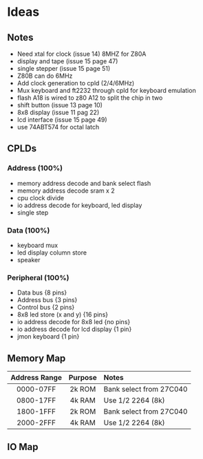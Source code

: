 # Ideas

## Notes
- Need xtal for clock (issue 14) 8MHZ for Z80A
- display and tape (issue 15 page 47)
- single stepper (issue 15 page 51)
- Z80B can do 6MHz
- Add clock generation to cpld (2/4/6MHz)
- Mux keyboard and ft2232 through cpld for keyboard emulation
- flash A18 is wired to z80 A12 to split the chip in two
- shift button (issue 13 page 10)
- 8x8 display (issue 11 pag 22)
- lcd interface (issue 15 page 49)
- use 74ABT574 for octal latch

## CPLDs
### Address (100%)
- memory address decode and bank select flash
- memory address decode sram x 2
- cpu clock divide
- io address decode for keyboard, led display
- single step

### Data (100%)
- keyboard mux
- led display column store
- speaker

### Peripheral (100%)
- Data bus {8 pins}
- Address bus {3 pins}
- Control bus {2 pins}
- 8x8 led store (x and y) {16 pins}
- io address decode for 8x8 led {no pins}
- io address decode for lcd display {1 pin}
- jmon keyboard {1 pin}

## Memory Map
| Address Range | Purpose | Notes | 
|:-------------:|:-------------:|:-------------|
| 0000-07FF     | 2k ROM | Bank select from 27C040 |
| 0800-17FF     | 4k RAM | Use 1/2 2264 (8k) |
| 1800-1FFF     | 2k ROM | Bank select from 27C040 |
| 2000-2FFF     | 4k RAM | Use 1/2 2264 (8k) |

## IO Map
